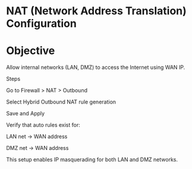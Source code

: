 # NAT (Network Address Translation) Configuration

# Objective

Allow internal networks (LAN, DMZ) to access the Internet using WAN IP.

Steps

Go to Firewall > NAT > Outbound

Select Hybrid Outbound NAT rule generation

Save and Apply

Verify that auto rules exist for:

LAN net → WAN address

DMZ net → WAN address

This setup enables IP masquerading for both LAN and DMZ networks.
